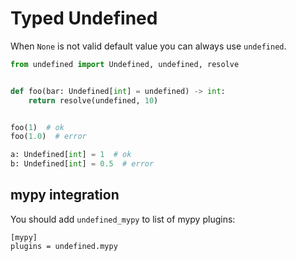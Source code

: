 # Typed Undefined

When `None` is not valid default value you can always use `undefined`.

```python
from undefined import Undefined, undefined, resolve


def foo(bar: Undefined[int] = undefined) -> int:
    return resolve(undefined, 10)


foo(1)  # ok
foo(1.0)  # error

a: Undefined[int] = 1  # ok
b: Undefined[int] = 0.5  # error
```

## mypy integration

You should add `undefined_mypy` to list of mypy plugins:

```buildoutcfg
[mypy]
plugins = undefined.mypy
```